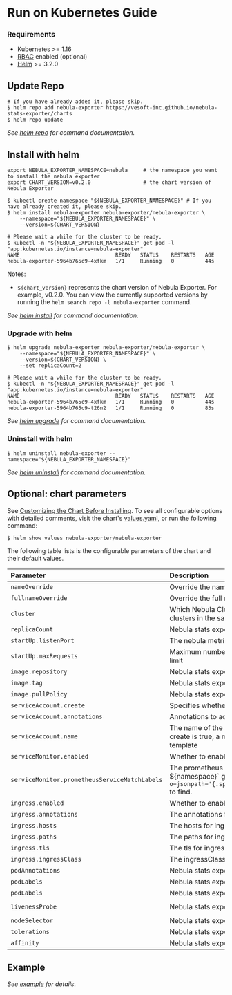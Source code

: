 # Run on Kubernetes Guide

### Requirements

* Kubernetes >= 1.16
* [RBAC](https://kubernetes.io/docs/admin/authorization/rbac) enabled (optional)
* [Helm](https://helm.sh) >= 3.2.0

## Update Repo

```shell script
# If you have already added it, please skip.
$ helm repo add nebula-exporter https://vesoft-inc.github.io/nebula-stats-exporter/charts
$ helm repo update
```

_See [helm repo](https://helm.sh/docs/helm/helm_repo/) for command documentation._

## Install with helm

```shell
export NEBULA_EXPORTER_NAMESPACE=nebula     # the namespace you want to install the nebula exporter
export CHART_VERSION=v0.2.0                 # the chart version of Nebula Exporter

$ kubectl create namespace "${NEBULA_EXPORTER_NAMESPACE}" # If you have already created it, please skip.
$ helm install nebula-exporter nebula-exporter/nebula-exporter \
    --namespace="${NEBULA_EXPORTER_NAMESPACE}" \
    --version=${CHART_VERSION}

# Please wait a while for the cluster to be ready.
$ kubectl -n "${NEBULA_EXPORTER_NAMESPACE}" get pod -l "app.kubernetes.io/instance=nebula-exporter"
NAME                               READY   STATUS    RESTARTS   AGE
nebula-exporter-5964b765c9-4xfkm   1/1     Running   0          44s
```

Notes:

* `${chart_version}` represents the chart version of Nebula Exporter. For example, v0.2.0. You can view the currently supported versions by running the `helm search repo -l nebula-exporter` command.

_See [helm install](https://helm.sh/docs/helm/helm_install/) for command documentation._

### Upgrade with helm

```shell
$ helm upgrade nebula-exporter nebula-exporter/nebula-exporter \
    --namespace="${NEBULA_EXPORTER_NAMESPACE}" \
    --version=${CHART_VERSION} \
    --set replicaCount=2

# Please wait a while for the cluster to be ready.
$ kubectl -n "${NEBULA_EXPORTER_NAMESPACE}" get pod -l "app.kubernetes.io/instance=nebula-exporter"
NAME                               READY   STATUS    RESTARTS   AGE
nebula-exporter-5964b765c9-4xfkm   1/1     Running   0          44s
nebula-exporter-5964b765c9-t26n2   1/1     Running   0          83s
```

_See [helm upgrade](https://helm.sh/docs/helm/helm_upgrade/) for command documentation._

### Uninstall with helm

```shell
$ helm uninstall nebula-exporter --namespace="${NEBULA_EXPORTER_NAMESPACE}"
```

_See [helm uninstall](https://helm.sh/docs/helm/helm_uninstall/) for command documentation._

## Optional: chart parameters

See [Customizing the Chart Before Installing](https://helm.sh/docs/intro/using_helm/#customizing-the-chart-before-installing).
To see all configurable options with detailed comments, visit the chart's [values.yaml](https://github.com/vesoft-inc/nebula-stats-exporter/blob/master/charts/nebula-exporter/values.yaml),
or run the following command:

```shell
$ helm show values nebula-exporter/nebula-exporter
```

The following table lists is the configurable parameters of the chart and their default values.

| Parameter | Description | Default |
|:---------|:-----------|:-------|
| `nameOverride` | Override the name of the chart | `""` |
| `fullnameOverride` | Override the full name of the chart | `""` |
| `cluster` | Which Nebula Cluster's metrics to collect, default is all clusters in the same namespace | `""` |
| `replicaCount` | Nebula stats exporter replica number | `1` |
| `startUp.listenPort` | The nebula metrics server listening port | `9100` |
| `startUp.maxRequests` | Maximum number of parallel scrape requests, use 0 for no limit | `40` |
| `image.repository` | Nebula stats exporter image repository | `vesoft/nebula-stats-exporter` |
| `image.tag` | Nebula stats exporter image tag | `v0.0.4` |
| `image.pullPolicy` | Nebula stats exporter imagePullPolicy | `IfNotPresent` |
| `serviceAccount.create` | Specifies whether a service account should be created | `true` |
| `serviceAccount.annotations` | Annotations to add to the service account | `{}` |
| `serviceAccount.name` | The name of the service account to use. If not set and create is true, a name is generated using the fullname template | `nebula-exporter` |
| `serviceMonitor.enabled` | Whether to enable serviceMonitor | `false` |
| `serviceMonitor.prometheusServiceMatchLabels` | The prometheus ServiceMatchLabels, use `kubectl -n `${namespace}` get prometheus `${name}` -o=jsonpath='{.spec.serviceMonitorSelector.matchLabels}'` to find.| `{}` |
| `ingress.enabled` | Whether to enable ingress | `false` |
| `ingress.annotations` | The annotations for ingress | `{}` |
| `ingress.hosts` | The hosts for ingress | `chart-example.local` |
| `ingress.paths` | The paths for ingress | `["/metrics"]` |
| `ingress.tls` | The tls for ingress | `[]` |
| `ingress.ingressClass` | The ingressClass for ingress | `""` |
| `podAnnotations` | Nebula stats exporter pod annotations | `{}` |
| `podLabels` | Nebula stats exporter pod labels | `{}` |
| `podLabels` | Nebula stats exporter resources | `{}` |
| `livenessProbe` | Nebula stats exporter livenessProbe | `{"failureThreshold":2,"httpGet":{"path":"/health","scheme":"HTTP"},"initialDelaySeconds":30,"timeoutSeconds":10}` |
| `nodeSelector` | Nebula stats exporter nodeSelector | `{}` |
| `tolerations` | Nebula stats exporter tolerations | `{}` |
| `affinity` | Nebula stats exporter affinity | `{}` |

## Example

_See [example](example.md) for details._
